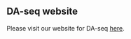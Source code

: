 ## DA-seq website

Please visit our website for DA-seq [here](https://junzhao1990.github.io/DAseq/).
